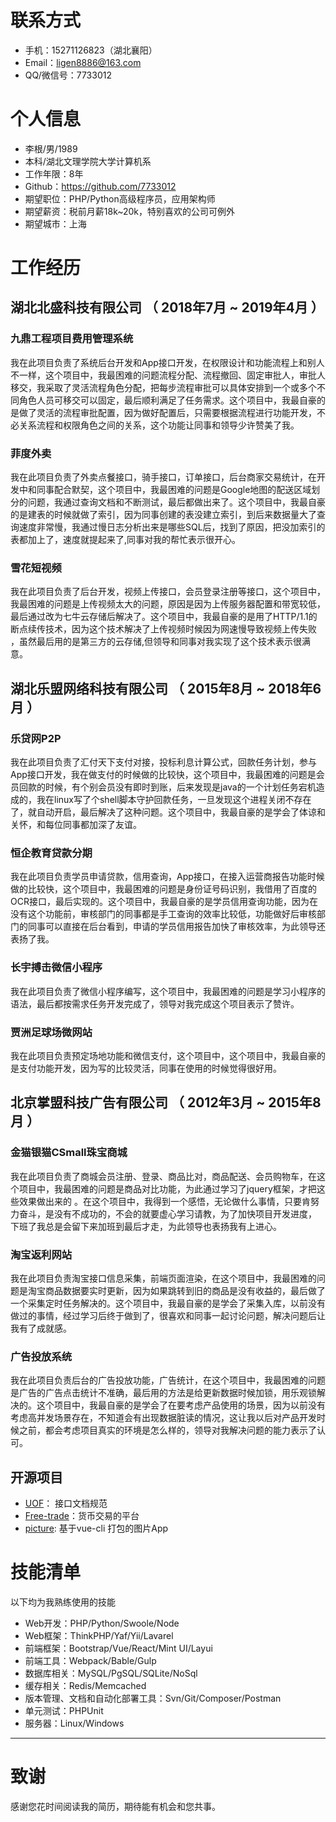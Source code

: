 # 联系方式

* 手机：15271126823（湖北襄阳）
* Email：ligen8886@163.com
* QQ/微信号：7733012

# 个人信息
* 李根/男/1989
* 本科/湖北文理学院大学计算机系
* 工作年限：8年
* Github：https://github.com/7733012
* 期望职位：PHP/Python高级程序员，应用架构师
* 期望薪资：税前月薪18k~20k，特别喜欢的公司可例外
* 期望城市：上海

# 工作经历

## 湖北北盛科技有限公司 （ 2018年7月 ~ 2019年4月 ）

### 九鼎工程项目费用管理系统

我在此项目负责了系统后台开发和App接口开发，在权限设计和功能流程上和别人不一样，这个项目中，我最困难的问题流程分配、流程撤回、固定审批人，审批人移交，我采取了灵活流程角色分配，把每步流程审批可以具体安排到一个或多个不同角色人员可移交可以固定，最后顺利满足了任务需求。这个项目中，我最自豪的是做了灵活的流程审批配置，因为做好配置后，只需要根据流程进行功能开发，不必关系流程和权限角色之间的关系，这个功能让同事和领导少许赞美了我。

### 菲度外卖

我在此项目负责了外卖点餐接口，骑手接口，订单接口，后台商家交易统计，在开发中和同事配合默契，这个项目中，我最困难的问题是Google地图的配送区域划分的问题，我通过查询文档和不断测试，最后都做出来了。这个项目中，我最自豪的是建表的时候就做了索引，因为同事创建的表没建立索引，到后来数据量大了查询速度非常慢，我通过慢日志分析出来是哪些SQL后，找到了原因，把没加索引的表都加上了，速度就提起来了,同事对我的帮忙表示很开心。

### 雪花短视频

我在此项目负责了后台开发，视频上传接口，会员登录注册等接口，这个项目中，我最困难的问题是上传视频太大的问题，原因是因为上传服务器配置和带宽较低，最后通过改为七牛云存储后解决了。这个项目中，我最自豪的是用了HTTP/1.1的断点续传技术，因为这个技术解决了上传视频时候因为网速慢导致视频上传失败 ，虽然最后用的是第三方的云存储,但领导和同事对我实现了这个技术表示很满意。

## 湖北乐盟网络科技有限公司 （ 2015年8月 ~ 2018年6月 ）

### 乐贷网P2P

我在此项目负责了汇付天下支付对接，投标利息计算公式，回款任务计划，参与App接口开发，我在做支付的时候做的比较快，这个项目中，我最困难的问题是会员回款的时候，有个别会员没有即时到账，后来发现是java的一个计划任务宕机造成的，我在linux写了个shell脚本守护回款任务，一旦发现这个进程关闭不存在了，就自动开启，最后解决了这种问题。这个项目中，我最自豪的是学会了体谅和关怀，和每位同事都加深了友谊。

### 恒企教育贷款分期

我在此项目负责学员申请贷款，信用查询，App接口，在接入运营商报告功能时候做的比较快，这个项目中，我最困难的问题是身份证号码识别，我借用了百度的OCR接口，最后实现的。这个项目中，我最自豪的是学员信用查询功能，因为在没有这个功能前，审核部门的同事都是手工查询的效率比较低，功能做好后审核部门的同事可以直接在后台看到，申请的学员信用报告加快了审核效率，为此领导还表扬了我。

### 长宇搏击微信小程序

我在此项目负责了微信小程序编写，这个项目中，我最困难的问题是学习小程序的语法，最后都按需求任务开发完成了，领导对我完成这个项目表示了赞许。

### 贾洲足球场微网站

我在此项目负责预定场地功能和微信支付，这个项目中，这个项目中，我最自豪的是支付功能开发，因为写的比较灵活，同事在使用的时候觉得很好用。

 
 
 ## 北京掌盟科技广告有限公司 （ 2012年3月 ~ 2015年8月 ）

### 金猫银猫CSmall珠宝商城

我在此项目负责了商城会员注册、登录、商品比对，商品配送、会员购物车，在这个项目中，我最困难的问题是商品对比功能，为此通过学习了jquery框架，才把这些效果做出来的 。在这个项目中，我得到一个感悟，无论做什么事情，只要肯努力奋斗，是没有不成功的，不会的就要虚心学习请教，为了加快项目开发进度， 下班了我总是会留下来加班到最后才走，为此领导也表扬我有上进心。

### 淘宝返利网站

我在此项目负责淘宝接口信息采集，前端页面渲染，在这个项目中，我最困难的问题是淘宝商品数据要实时更新，因为如果跳转到旧的商品是没有收益的，最后做了一个采集定时任务解决的。这个项目中，我最自豪的是学会了采集入库，以前没有做过的事情，经过学习后终于做到了，很喜欢和同事一起讨论问题，解决问题后让我有了成就感。
 

### 广告投放系统

我在此项目负责后台的广告投放功能，广告统计，在这个项目中，我最困难的问题是广告的广告点击统计不准确，最后用的方法是给更新数据时候加锁，用乐观锁解决的。这个项目中，我最自豪的是学会了在要考虑产品使用的场景，因为以前没有考虑高并发场景存在，不知道会有出现数据脏读的情况，这让我以后对产品开发时候之前，都会考虑项目真实的环境是怎么样的，领导对我解决问题的能力表示了认可。



## 开源项目
  - [UOF](https://github.com/7733012/UOF)： 接口文档规范
  - [Free-trade](https://gitee.com/onno/Free-trade-HouTai)：货币交易的平台
  - [picture](https://gitee.com/onno/beauty_picture_website_wap):  基于vue-cli 打包的图片App



    
    
# 技能清单

以下均为我熟练使用的技能

- Web开发：PHP/Python/Swoole/Node
- Web框架：ThinkPHP/Yaf/Yii/Lavarel
- 前端框架：Bootstrap/Vue/React/Mint UI/Layui
- 前端工具：Webpack/Bable/Gulp
- 数据库相关：MySQL/PgSQL/SQLite/NoSql
- 缓存相关：Redis/Memcached
- 版本管理、文档和自动化部署工具：Svn/Git/Composer/Postman
- 单元测试：PHPUnit
- 服务器：Linux/Windows



      
---      
# 致谢
感谢您花时间阅读我的简历，期待能有机会和您共事。
      